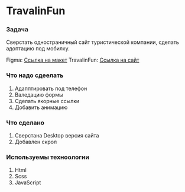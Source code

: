 # TravalinFun

### Задача 
Сверстать одностраничный сайт туристической компании, сделать адоптацию под мобилку.

Figma: <a href="https://www.figma.com/file/IY63uvaYi6I71RLl62cSd7/Landing-Page-Website-Travel-(Community)?type=design&node-id=0-1&mode=design&t=LzfLolxNJ31b26O0-0">Ссылка на макет</a>
TravalinFun: <a href="https://andreydobro.github.io/TravalinFun/">Ссылка на сайт</a>

### Что надо сдеелать
1. Адапптировать под телефон
2. Валедацию формы
3. Сделать якорные ссылки
4. Добавить анимацию

### Что сделано
1. Сверстана Desktop версия сайта
2. Добавлен скрол

### Используемы техноологии
1. Html
2. Scss
3. JavaScript
